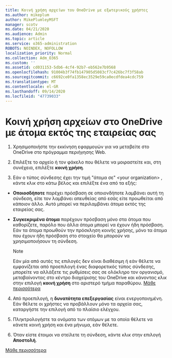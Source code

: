 ```yaml
---
title: Κοινή χρήση αρχείων του OneDrive με εξωτερικούς χρήστες
ms.author: mikeplum
author: MikePlumleyMSFT
manager: scotv
ms.date: 04/21/2020
ms.audience: Admin
ms.topic: article
ms.service: o365-administration
ROBOTS: NOINDEX, NOFOLLOW
localization_priority: Normal
ms.collection: Adm_O365
ms.custom: ''
ms.assetid: cd031153-5db6-4cf4-92b7-eb562e7b9568
ms.openlocfilehash: 91004b3f74fb147905d5083cf7c426bc7f3f58ab
ms.sourcegitcommit: c6692ce0fa1358ec3529e59ca0ecdfdea4cdc759
ms.translationtype: MT
ms.contentlocale: el-GR
ms.lasthandoff: 09/14/2020
ms.locfileid: "47739033"
---
```

# <a name="share-files-in-onedrive-with-people-outside-your-organization"></a>Κοινή χρήση αρχείων στο OneDrive με άτομα εκτός της εταιρείας σας

1. Χρησιμοποιήστε την εκκίνηση εφαρμογών για να μεταβείτε στο OneDrive στο πρόγραμμα περιήγησης Web. 
    
2. Επιλέξτε το αρχείο ή τον φάκελο που θέλετε να μοιραστείτε και, στη συνέχεια, επιλέξτε **κοινή χρήση**. 
    
3. Εάν ο τύπος σύνδεσης έχει την τιμή "άτομα σε" \<your organization\> , κάντε κλικ στο κάτω βέλος και επιλέξτε ένα από τα εξής: 
    
  - **Οποιοσδήποτε** παρέχει πρόσβαση σε οποιονδήποτε λαμβάνει αυτή τη σύνδεση, είτε τον λαμβάνει απευθείας από εσάς είτε προωθείται από κάποιον άλλο. Αυτό μπορεί να περιλαμβάνει άτομα εκτός της εταιρείας σας. 
    
  - **Συγκεκριμένα άτομα** παρέχουν πρόσβαση μόνο στα άτομα που καθορίζετε, παρόλο που άλλα άτομα μπορεί να έχουν ήδη πρόσβαση. Εάν τα άτομα προωθούν την πρόσκληση κοινής χρήσης, μόνο τα άτομα που έχουν ήδη πρόσβαση στο στοιχείο θα μπορούν να χρησιμοποιήσουν τη σύνδεση. 
    
    > [!NOTE]
    > Εάν μία από αυτές τις επιλογές δεν είναι διαθέσιμη ή εάν θέλετε να εμφανίζεται από προεπιλογή ένας διαφορετικός τύπος σύνδεσης, μπορείτε να αλλάξετε τις ρυθμίσεις σας σε ολόκληρο τον οργανισμό, μεταβαίνοντας στο κέντρο διαχείρισης του OneDrive και κάνοντας κλικ στην επιλογή **κοινή χρήση** στο αριστερό τμήμα παραθύρου. [Μάθε περισσότερα](https://go.microsoft.com/fwlink/?linkid=871961)
  
4. Από προεπιλογή, η **δυνατότητα επεξεργασίας** είναι ενεργοποιημένη. Εάν θέλετε οι χρήστες να προβάλλουν μόνο τα αρχεία σας, καταργήστε την επιλογή από το πλαίσιο ελέγχου. 
    
5. Πληκτρολογήστε τα ονόματα των ατόμων με τα οποία θέλετε να κάνετε κοινή χρήση και ένα μήνυμα, εάν θέλετε.
    
6. Όταν είστε έτοιμοι να στείλετε τη σύνδεση, κάντε κλικ στην επιλογή **Αποστολή**. 
    
[Μάθε περισσότερα](https://go.microsoft.com/fwlink/?linkid=871861)
  

